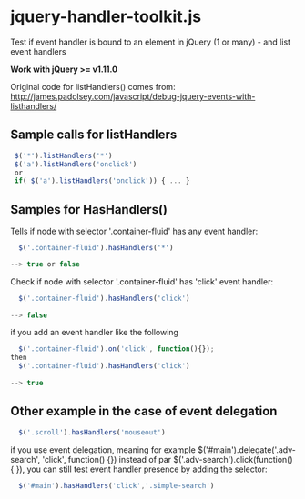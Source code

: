 jquery-handler-toolkit.js
=========================

Test if event handler is bound to an element in jQuery (1 or many) - and list event handlers


**Work with jQuery >= v1.11.0**


Original code for listHandlers() comes from: http://james.padolsey.com/javascript/debug-jquery-events-with-listhandlers/

Sample calls for listHandlers
-----------------------------

```js
 $('*').listHandlers('*')
 $('a').listHandlers('onclick')
 or
 if( $('a').listHandlers('onclick')) { ... }
```
 
 
Samples for HasHandlers()
-------------------------

Tells if node with selector '.container-fluid' has any event handler:
```js
  $('.container-fluid').hasHandlers('*')

--> true or false
```

Check if node with selector '.container-fluid' has 'click' event handler:
```js  
  $('.container-fluid').hasHandlers('click')
  
--> false
```

if you add an event handler like the following 
```js
  $('.container-fluid').on('click', function(){});
then 
  $('.container-fluid').hasHandlers('click')
  
--> true
```
Other example in the case of event delegation
---------------------------------------------

```js  
  $('.scroll').hasHandlers('mouseout')
```
if you use event delegation, meaning for example $('#main').delegate('.adv-search', 'click', function() {}) instead of par  $('.adv-search').click(function() { }), you can still test event handler presence by adding the selector:  

```js  
  $('#main').hasHandlers('click','.simple-search')
```  
  
  



